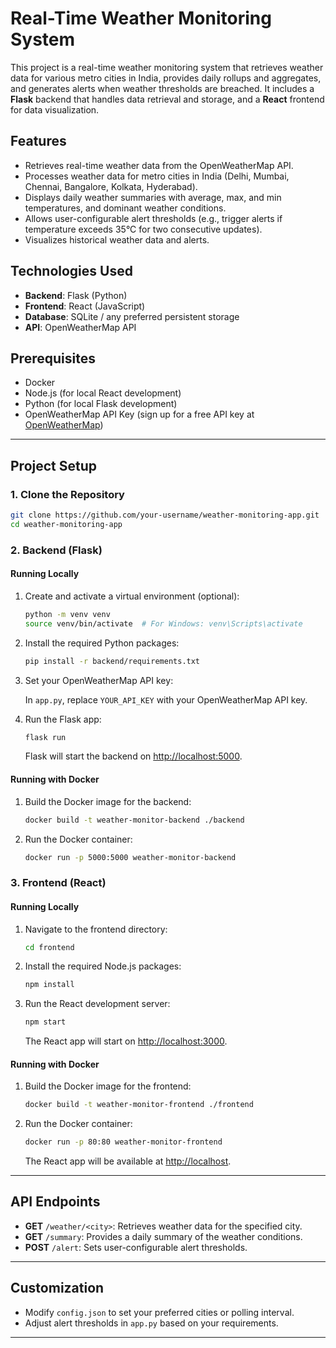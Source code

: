 # Real-Time Weather Monitoring System

This project is a real-time weather monitoring system that retrieves weather data for various metro cities in India, provides daily rollups and aggregates, and generates alerts when weather thresholds are breached. It includes a **Flask** backend that handles data retrieval and storage, and a **React** frontend for data visualization.

## Features

- Retrieves real-time weather data from the OpenWeatherMap API.
- Processes weather data for metro cities in India (Delhi, Mumbai, Chennai, Bangalore, Kolkata, Hyderabad).
- Displays daily weather summaries with average, max, and min temperatures, and dominant weather conditions.
- Allows user-configurable alert thresholds (e.g., trigger alerts if temperature exceeds 35°C for two consecutive updates).
- Visualizes historical weather data and alerts.
  
## Technologies Used

- **Backend**: Flask (Python)
- **Frontend**: React (JavaScript)
- **Database**: SQLite / any preferred persistent storage
- **API**: OpenWeatherMap API

## Prerequisites

- Docker
- Node.js (for local React development)
- Python (for local Flask development)
- OpenWeatherMap API Key (sign up for a free API key at [OpenWeatherMap](https://openweathermap.org/))

---

## Project Setup

### 1. Clone the Repository

```bash
git clone https://github.com/your-username/weather-monitoring-app.git
cd weather-monitoring-app
```

### 2. Backend (Flask)

#### Running Locally

1. Create and activate a virtual environment (optional):
   
   ```bash
   python -m venv venv
   source venv/bin/activate  # For Windows: venv\Scripts\activate
   ```

2. Install the required Python packages:

   ```bash
   pip install -r backend/requirements.txt
   ```

3. Set your OpenWeatherMap API key:

   In `app.py`, replace `YOUR_API_KEY` with your OpenWeatherMap API key.

4. Run the Flask app:

   ```bash
   flask run
   ```

   Flask will start the backend on [http://localhost:5000](http://localhost:5000).

#### Running with Docker

1. Build the Docker image for the backend:

   ```bash
   docker build -t weather-monitor-backend ./backend
   ```

2. Run the Docker container:

   ```bash
   docker run -p 5000:5000 weather-monitor-backend
   ```

### 3. Frontend (React)

#### Running Locally

1. Navigate to the frontend directory:

   ```bash
   cd frontend
   ```

2. Install the required Node.js packages:

   ```bash
   npm install
   ```

3. Run the React development server:

   ```bash
   npm start
   ```

   The React app will start on [http://localhost:3000](http://localhost:3000).

#### Running with Docker

1. Build the Docker image for the frontend:

   ```bash
   docker build -t weather-monitor-frontend ./frontend
   ```

2. Run the Docker container:

   ```bash
   docker run -p 80:80 weather-monitor-frontend
   ```

   The React app will be available at [http://localhost](http://localhost).

---

## API Endpoints

- **GET** `/weather/<city>`: Retrieves weather data for the specified city.
- **GET** `/summary`: Provides a daily summary of the weather conditions.
- **POST** `/alert`: Sets user-configurable alert thresholds.

---

## Customization

- Modify `config.json` to set your preferred cities or polling interval.
- Adjust alert thresholds in `app.py` based on your requirements.

---

